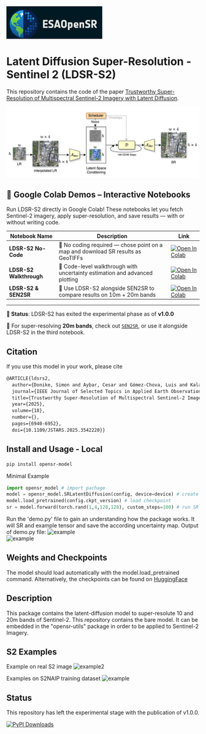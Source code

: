 <img src="https://github.com/ESAOpenSR/opensr-model/blob/main/resources/opensr_logo.png?raw=true" width="250"/>

# Latent Diffusion Super-Resolution - Sentinel 2 (LDSR-S2)
This repository contains the code of the paper [Trustworthy Super-Resolution of Multispectral Sentinel-2 Imagery with Latent Diffusion](https://ieeexplore.ieee.org/abstract/document/10887321).  

  
<img src="https://github.com/ESAOpenSR/opensr-model/blob/main/resources/ldsr-s2_schema.png?raw=true" width="750"/>

## 🚀 Google Colab Demos – Interactive Notebooks

Run LDSR-S2 directly in Google Colab! These notebooks let you fetch Sentinel-2 imagery, apply super-resolution, and save results — with or without writing code.

| Notebook Name                  | Description                                                                                      | Link                                                                 |
|-------------------------------|--------------------------------------------------------------------------------------------------|----------------------------------------------------------------------|
| **LDSR-S2 No-Code**           | 🔘 No coding required — chose point on a map and download SR results as GeoTIFFs               | [![Open In Colab](https://colab.research.google.com/assets/colab-badge.svg)](https://colab.research.google.com/drive/1xhlVjGkHPF1znafSGrWtyZ0wzcogVRCe?usp=sharing) |
| **LDSR-S2 Walkthrough**              | 🧪 Code-level walkthrough with uncertainty estimation and advanced plotting                       | [![Open In Colab](https://colab.research.google.com/assets/colab-badge.svg)](https://colab.research.google.com/drive/1onza61SP5IyiUQM85PtyVLz6JovvQ0TN?usp=sharing) |
| **LDSR-S2 & SEN2SR**          | 🔄 Use LDSR-S2 alongside SEN2SR to compare results on 10m + 20m bands                             | [![Open In Colab](https://colab.research.google.com/assets/colab-badge.svg)](https://colab.research.google.com/drive/1NJuyswsquOLMFc_AP93P_5QcZnbNhGuB?usp=sharing) |

---

**🧪 Status**: LDSR-S2 has exited the experimental phase as of **v1.0.0**

📌 For super-resolving **20m bands**, check out [`SEN2SR`](https://github.com/ESAOpenSR/SEN2SR), or use it alongside LDSR-S2 in the third notebook.



## Citation
If you use this model in your work, please cite  
```tex
@ARTICLE{ldsrs2,
  author={Donike, Simon and Aybar, Cesar and Gómez-Chova, Luis and Kalaitzis, Freddie},
  journal={IEEE Journal of Selected Topics in Applied Earth Observations and Remote Sensing}, 
  title={Trustworthy Super-Resolution of Multispectral Sentinel-2 Imagery With Latent Diffusion}, 
  year={2025},
  volume={18},
  number={},
  pages={6940-6952},
  doi={10.1109/JSTARS.2025.3542220}}
```

## Install and Usage - Local
```bash
pip install opensr-model
```

Minimal Example  
```python
import opensr_model # import pachage
model = opensr_model.SRLatentDiffusion(config, device=device) # create model
model.load_pretrained(config.ckpt_version) # load checkpoint
sr = model.forward(torch.rand(1,4,128,128), custom_steps=100) # run SR
```  
  
Run the 'demo.py' file to gain an understanding how the package works. It will SR and example tensor and save the according uncertainty map.
Output of demo.py file:
![example](resources/sr_example.png)  
![example](resources/uncertainty_map.png)

## Weights and Checkpoints
The model should load automatically with the model.load_pretrained command. Alternatively, the checkpoints can be found on [HuggingFace](https://huggingface.co/simon-donike/RS-SR-LTDF/tree/main)

## Description
This package contains the latent-diffusion model to super-resolute 10 and 20m bands of Sentinel-2. This repository contains the bare model. It can be embedded in the "opensr-utils" package in order to be applied to Sentinel-2 Imagery. 

## S2 Examples
Example on real S2 image
![example2](resources/example2.png)

Examples on S2NAIP training dataset
![example](resources/example.png)


## Status
This repository has left the experimental stage with the publication of v1.0.0.   
  
[![PyPI Downloads](https://static.pepy.tech/badge/opensr-model)](https://pepy.tech/projects/opensr-model)
